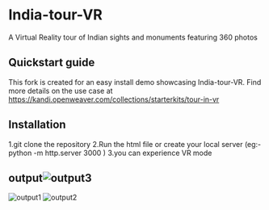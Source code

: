 # India-tour-VR
A Virtual Reality tour of Indian sights and monuments featuring 360 photos 
## Quickstart guide
This fork is created for an easy install demo showcasing India-tour-VR. Find more details on the use case at 
https://kandi.openweaver.com/collections/starterkits/tour-in-vr
## Installation

1.git clone the repository
2.Run the html file or create your local server (eg:-python -m http.server 3000 )
3.you can experience VR mode

## output![output3](https://user-images.githubusercontent.com/83947378/154301984-b2804d8d-4ec1-4c40-891a-b03a5ee2a684.jpg)
![output1](https://user-images.githubusercontent.com/83947378/154301998-72bbe55a-3902-4656-add0-bf15c0fba26b.jpg)
![output2](https://user-images.githubusercontent.com/83947378/154302002-e2c681ff-c1e5-411f-9a08-c166b19fef2d.jpg)
